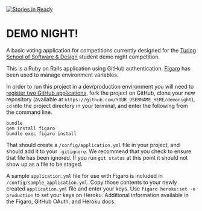 [![Stories in Ready](https://badge.waffle.io/s-espinosa/demonight.png?label=ready&title=Ready)](https://waffle.io/s-espinosa/demonight)
# DEMO NIGHT!

A basic voting application for competitions currently designed for the [Turing School of Software & Design](https://www.turing.io/) student demo night competition.

This is a Ruby on Rails application using GitHub authentication. [Figaro](https://github.com/laserlemon/figaro) has been used to manage environment variables.

In order to run this project in a dev/production environment you will need to [register two GitHub applications](https://github.com/settings/applications/new), fork the project on GitHub, clone your new repository (available at `https://github.com/YOUR_USERNAME_HERE/demonight`), `cd` into the project directory in your terminal, and enter the following from the command line.

```
bundle
gem install figaro
bundle exec figaro install
```

That should create a `/config/application.yml` file in your project, and should add it to your `.gitignore`. We recommend that you check to ensure that file has been ignored. If you run `git status` at this point it should not show up as a file to be staged.

A sample `application.yml` file for use with Figaro is included in `/config/sample_application.yml`. Copy those contents to your newly created `application.yml` file and enter your keys. Use `figaro heroku:set -e production` to set your keys on Heroku. Additional information available in the Figaro, GitHub OAuth, and Heroku docs.
